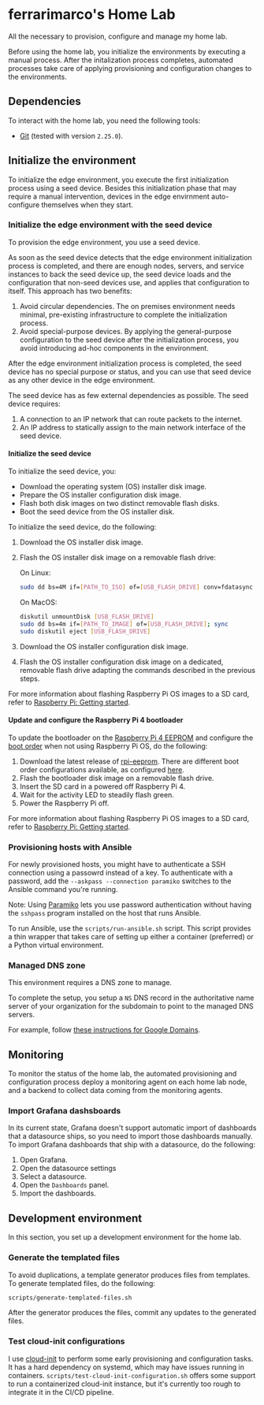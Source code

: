 # ferrarimarco's Home Lab

All the necessary to provision, configure and manage my home lab.

Before using the home lab, you initialize the environments by executing
a manual process. After the initalization process completes,
automated processes take care of applying provisioning and
configuration changes to the environments.

## Dependencies

To interact with the home lab, you need the following tools:

- [Git](https://git-scm.com/) (tested with version `2.25.0`).

## Initialize the environment

To initialize the edge environment, you execute the first initialization process
using a seed device. Besides this initialization phase that may require a manual
intervention, devices in the edge envirnment auto-configure themselves when they
start.

### Initialize the edge environment with the seed device

To provision the edge environment, you use a seed device.

As soon as the seed device detects that the edge environment initialization
process is completed, and there are enough nodes, servers, and service
instances to back the seed device up, the seed device loads and the
configuration that non-seed devices use, and applies that configuration to
itself. This approach has two benefits:

1. Avoid circular dependencies. The on premises environment needs minimal,
    pre-existing infrastructure to complete the initialization process.
1. Avoid special-purpose devices. By applying the general-purpose configuration
    to the seed device after the initialization process, you avoid introducing
    ad-hoc components in the environment.

After the edge environment initialization process is completed, the seed device
has no special purpose or status, and you can use that seed device as any other
device in the edge environment.

The seed device has as few external dependencies as possible. The seed
device requires:

1. A connection to an IP network that can route packets to the
    internet.
1. An IP address to statically assign to the main network interface of the seed
    device.

#### Initialize the seed device

To initialize the seed device, you:

- Download the operating system (OS) installer disk image.
- Prepare the OS installer configuration disk image.
- Flash both disk images on two distinct removable flash disks.
- Boot the seed device from the OS installer disk.

To initialize the seed device, do the following:

1. Download the OS installer disk image.
1. Flash the OS installer disk image on a removable flash drive:

    On Linux:

    ```sh
    sudo dd bs=4M if=[PATH_TO_ISO] of=[USB_FLASH_DRIVE] conv=fdatasync status=progress
    ```

    On MacOS:

    ```sh
    diskutil unmountDisk [USB_FLASH_DRIVE]
    sudo dd bs=4m if=[PATH_TO_IMAGE] of=[USB_FLASH_DRIVE]; sync
    sudo diskutil eject [USB_FLASH_DRIVE]
    ```

1. Download the OS installer configuration disk image.
1. Flash the OS installer configuration disk image on a dedicated, removable flash drive adapting the commands described
    in the previous steps.

For more information about flashing Raspberry Pi OS images to a SD card, refer to
[Raspberry Pi: Getting started](https://www.raspberrypi.org/documentation/computers/getting-started.html).

#### Update and configure the Raspberry Pi 4 bootloader

To update the bootloader on the [Raspberry Pi 4 EEPROM](https://www.raspberrypi.com/documentation/computers/raspberry-pi.html#raspberry-pi-4-boot-eeprom)
and configure the [boot order](https://www.raspberrypi.com/documentation/computers/raspberry-pi.html#BOOT_ORDER)
when not using Raspberry Pi OS, do the following:

1. Download the latest release of [rpi-eeprom](https://github.com/raspberrypi/rpi-eeprom/releases).
    There are different boot order configurations available, as configured
    [here](https://github.com/raspberrypi/rpi-eeprom/tree/master/imager).
1. Flash the bootloader disk image on a removable flash drive.
1. Insert the SD card in a powered off Raspberry Pi 4.
1. Wait for the activity LED to steadily flash green.
1. Power the Raspberry Pi off.

For more information about flashing Raspberry Pi OS images to a SD card, refer to
[Raspberry Pi: Getting started](https://www.raspberrypi.org/documentation/computers/getting-started.html).

### Provisioning hosts with Ansible

For newly provisioned hosts, you might have to authenticate a SSH connection using
a passowrd instead of a key. To authenticate with a password, add the
`--askpass --connection paramiko` switches to the Ansible command you're running.

Note: Using [Paramiko](https://www.paramiko.org/) lets you use password authentication
without having the `sshpass` program installed on the host that runs Ansible.

To run Ansible, use the `scripts/run-ansible.sh` script. This script provides a
thin wrapper that takes care of setting up either a container (preferred) or a
Python virtual environment.

### Managed DNS zone

This environment requires a DNS zone to manage.

To complete the setup, you setup a `NS` DNS record in the
authoritative name server of your organization for the
subdomain to point to the managed DNS servers.

For example, follow
[these instructions for Google Domains](https://cloud.google.com/dns/docs/tutorials/create-domain-tutorial#update-nameservers).

## Monitoring

To monitor the status of the home lab, the automated provisioning and configuration
process deploy a monitoring agent on each home lab node, and a backend to collect
data coming from the monitoring agents.

### Import Grafana dashsboards

In its current state, Grafana doesn't support automatic import of dashboards that
a datasource ships, so you need to import those dashboards manually. To import
Grafana dashboards that ship with a datasource, do the following:

1. Open Grafana.
2. Open the datasource settings
3. Select a datasource.
4. Open the `Dashboards` panel.
5. Import the dashboards.

## Development environment

In this section, you set up a development environment for the home lab.

### Generate the templated files

To avoid duplications, a template generator produces files from templates.
To generate templated files, do the following:

```sh
scripts/generate-templated-files.sh
```

After the generator produces the files, commit any updates to the generated files.

### Test cloud-init configurations

I use [cloud-init](https://cloudinit.readthedocs.io/) to perform some early provisioning
and configuration tasks. It has a hard dependency on systemd, which may have issues
running in containers. `scripts/test-cloud-init-configuration.sh` offers some support
to run a containerized cloud-init instance, but it's currently too rough to
integrate it in the CI/CD pipeline.

